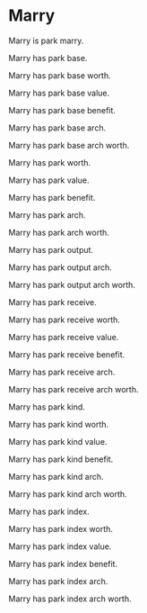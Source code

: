 # Marry

Marry is park marry.

Marry has park base.

Marry has park base worth.

Marry has park base value.

Marry has park base benefit.

Marry has park base arch.

Marry has park base arch worth.

Marry has park worth.

Marry has park value.

Marry has park benefit.

Marry has park arch.

Marry has park arch worth.

Marry has park output. 

Marry has park output arch. 

Marry has park output arch worth. 

Marry has park receive.

Marry has park receive worth.

Marry has park receive value.

Marry has park receive benefit.

Marry has park receive arch.

Marry has park receive arch worth.

Marry has park kind.

Marry has park kind worth.

Marry has park kind value.

Marry has park kind benefit.

Marry has park kind arch.

Marry has park kind arch worth.

Marry has park index.

Marry has park index worth.

Marry has park index value.

Marry has park index benefit.

Marry has park index arch.

Marry has park index arch worth.